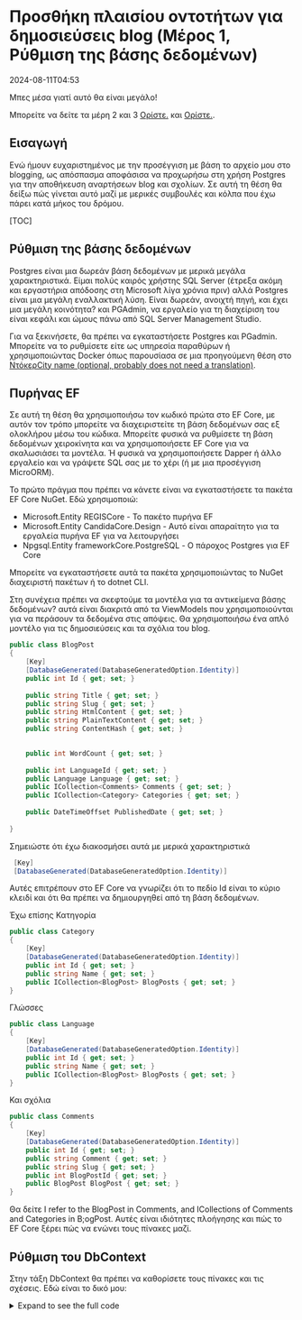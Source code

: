 # Προσθήκη πλαισίου οντοτήτων για δημοσιεύσεις blog (Μέρος 1, Ρύθμιση της βάσης δεδομένων)

<!--category-- ASP.NET, Entity Framework -->
<datetime class="hidden">2024-08-11T04:53</datetime>

Μπες μέσα γιατί αυτό θα είναι μεγάλο!

Μπορείτε να δείτε τα μέρη 2 και 3 [Ορίστε.](/blog/addingentityframeworkforblogpostspt2) και [Ορίστε.](/blog/addingentityframeworkforblogpostspt3).

## Εισαγωγή

Ενώ ήμουν ευχαριστημένος με την προσέγγιση με βάση το αρχείο μου στο blogging, ως απόσπασμα αποφάσισα να προχωρήσω στη χρήση Postgres για την αποθήκευση αναρτήσεων blog και σχολίων. Σε αυτή τη θέση θα δείξω πώς γίνεται αυτό μαζί με μερικές συμβουλές και κόλπα που έχω πάρει κατά μήκος του δρόμου.

[TOC]

## Ρύθμιση της βάσης δεδομένων

Postgres είναι μια δωρεάν βάση δεδομένων με μερικά μεγάλα χαρακτηριστικά. Είμαι πολύς καιρός χρήστης SQL Server (έτρεξα ακόμη και εργαστήρια απόδοσης στη Microsoft λίγα χρόνια πριν) αλλά Postgres είναι μια μεγάλη εναλλακτική λύση. Είναι δωρεάν, ανοιχτή πηγή, και έχει μια μεγάλη κοινότητα? και PGAdmin, να εργαλείο για τη διαχείριση του είναι κεφάλι και ώμους πάνω από SQL Server Management Studio.

Για να ξεκινήσετε, θα πρέπει να εγκαταστήσετε Postgres και PGadmin. Μπορείτε να το ρυθμίσετε είτε ως υπηρεσία παραθύρων ή χρησιμοποιώντας Docker όπως παρουσίασα σε μια προηγούμενη θέση στο [ΝτόκερCity name (optional, probably does not need a translation)](/blog/dockercomposedevdeps).

## Πυρήνας EF

Σε αυτή τη θέση θα χρησιμοποιήσω τον κωδικό πρώτα στο EF Core, με αυτόν τον τρόπο μπορείτε να διαχειριστείτε τη βάση δεδομένων σας εξ ολοκλήρου μέσω του κώδικα. Μπορείτε φυσικά να ρυθμίσετε τη βάση δεδομένων χειροκίνητα και να χρησιμοποιήσετε EF Core για να σκαλωσιάσει τα μοντέλα. Ή φυσικά να χρησιμοποιήσετε Dapper ή άλλο εργαλείο και να γράψετε SQL σας με το χέρι (ή με μια προσέγγιση MicroORM).

Το πρώτο πράγμα που πρέπει να κάνετε είναι να εγκαταστήσετε τα πακέτα EF Core NuGet. Εδώ χρησιμοποιώ:

- Microsoft.Entity REGISCore - Το πακέτο πυρήνα EF
- Microsoft.Entity CandidaCore.Design - Αυτό είναι απαραίτητο για τα εργαλεία πυρήνα EF για να λειτουργήσει
- Npgsql.Entity frameworkCore.PostgreSQL - Ο πάροχος Postgres για EF Core

Μπορείτε να εγκαταστήσετε αυτά τα πακέτα χρησιμοποιώντας το NuGet διαχειριστή πακέτων ή το dotnet CLI.

Στη συνέχεια πρέπει να σκεφτούμε τα μοντέλα για τα αντικείμενα βάσης δεδομένων? αυτά είναι διακριτά από τα ViewModels που χρησιμοποιούνται για να περάσουν τα δεδομένα στις απόψεις. Θα χρησιμοποιήσω ένα απλό μοντέλο για τις δημοσιεύσεις και τα σχόλια του blog.

```csharp
public class BlogPost
{
    [Key]
    [DatabaseGenerated(DatabaseGeneratedOption.Identity)]
    public int Id { get; set; }
    
    public string Title { get; set; }
    public string Slug { get; set; }
    public string HtmlContent { get; set; }
    public string PlainTextContent { get; set; }
    public string ContentHash { get; set; }

    
    public int WordCount { get; set; }
    
    public int LanguageId { get; set; }
    public Language Language { get; set; }
    public ICollection<Comments> Comments { get; set; }
    public ICollection<Category> Categories { get; set; }
    
    public DateTimeOffset PublishedDate { get; set; }
    
}
```

Σημειώστε ότι έχω διακοσμήσει αυτά με μερικά χαρακτηριστικά

```csharp
 [Key]
 [DatabaseGenerated(DatabaseGeneratedOption.Identity)]
```

Αυτές επιτρέπουν στο EF Core να γνωρίζει ότι το πεδίο Id είναι το κύριο κλειδί και ότι θα πρέπει να δημιουργηθεί από τη βάση δεδομένων.

Έχω επίσης Κατηγορία

```csharp
public class Category
{
    [Key]
    [DatabaseGenerated(DatabaseGeneratedOption.Identity)]
    public int Id { get; set; }
    public string Name { get; set; }
    public ICollection<BlogPost> BlogPosts { get; set; }
}
```

Γλώσσες

```csharp
public class Language
{
    [Key]
    [DatabaseGenerated(DatabaseGeneratedOption.Identity)]
    public int Id { get; set; }
    public string Name { get; set; }
    public ICollection<BlogPost> BlogPosts { get; set; }
}
```

Και σχόλια

```csharp
public class Comments
{
    [Key]
    [DatabaseGenerated(DatabaseGeneratedOption.Identity)]
    public int Id { get; set; }
    public string Comment { get; set; }
    public string Slug { get; set; }
    public int BlogPostId { get; set; }
    public BlogPost BlogPost { get; set; } 
}
```

Θα δείτε I refer to the BlogPost in Comments, and ICollections of Comments and Categories in B;ogPost. Αυτές είναι ιδιότητες πλοήγησης και πώς το EF Core ξέρει πώς να ενώνει τους πίνακες μαζί.

## Ρύθμιση του DbContext

Στην τάξη DbContext θα πρέπει να καθορίσετε τους πίνακες και τις σχέσεις. Εδώ είναι το δικό μου:

<details>
<summary>Expand to see the full code</summary>
```csharp
public class MostlylucidDbContext : DbContext
{
    public MostlylucidDbContext(DbContextOptions<MostlylucidDbContext> contextOptions) : base(contextOptions)
    {
    }

    public DbSet<Comments> Comments { get; set; }
    public DbSet<BlogPost> BlogPosts { get; set; }
    public DbSet<Category> Categories { get; set; }

    public DbSet<Language> Languages { get; set; }


    protected override void ConfigureConventions(ModelConfigurationBuilder configurationBuilder)
    {
        configurationBuilder
            .Properties<DateTimeOffset>()
            .HaveConversion<DateTimeOffsetConverter>();
    }

    protected override void OnModelCreating(ModelBuilder modelBuilder)
    {
        modelBuilder.Entity<BlogPost>(entity =>
        {
            entity.HasIndex(x => new { x.Slug, x.LanguageId });
            entity.HasIndex(x => x.ContentHash).IsUnique();
            entity.HasIndex(x => x.PublishedDate);

            entity.HasMany(b => b.Comments)
                .WithOne(c => c.BlogPost)
                .HasForeignKey(c => c.BlogPostId);

            entity.HasOne(b => b.Language)
                .WithMany(l => l.BlogPosts).HasForeignKey(x => x.LanguageId);

            entity.HasMany(b => b.Categories)
                .WithMany(c => c.BlogPosts)
                .UsingEntity<Dictionary<string, object>>(
                    "BlogPostCategory",
                    c => c.HasOne<Category>().WithMany().HasForeignKey("CategoryId"),
                    b => b.HasOne<BlogPost>().WithMany().HasForeignKey("BlogPostId")
                );
        });

        modelBuilder.Entity<Language>(entity =>
        {
            entity.HasMany(l => l.BlogPosts)
                .WithOne(b => b.Language);
        });

        modelBuilder.Entity<Category>(entity =>
        {
            entity.HasKey(c => c.Id); // Assuming Category has a primary key named Id

            entity.HasMany(c => c.BlogPosts)
                .WithMany(b => b.Categories)
                .UsingEntity<Dictionary<string, object>>(
                    "BlogPostCategory",
                    b => b.HasOne<BlogPost>().WithMany().HasForeignKey("BlogPostId"),
                    c => c.HasOne<Category>().WithMany().HasForeignKey("CategoryId")
                );
        });
    }
}
```

</details>
Στη μέθοδο OnModelCreating ορίζω τις σχέσεις μεταξύ των πινάκων. Χρησιμοποίησα το Fluent API για να καθορίσω τις σχέσεις μεταξύ των τραπεζιών. Αυτό είναι λίγο πιο ρήμα από το να χρησιμοποιώ σημειώσεις δεδομένων, αλλά το βρίσκω πιο ευανάγνωστο.

Μπορείτε να δείτε ότι έφτιαξα μερικά ευρετήρια στο τραπέζι του BlogPost. Αυτό είναι για να βοηθήσει με την απόδοση κατά την ερώτηση της βάσης δεδομένων; θα πρέπει να επιλέξετε τις Indices με βάση το πώς θα είστε ερώτηση των δεδομένων. Σε αυτή την περίπτωση χασίς, γυμνοσάλιαγκας, δημοσιευμένη ημερομηνία και γλώσσα είναι όλα τα πεδία που θα ψάξω.

### Ρύθμιση

Τώρα έχουμε τα μοντέλα μας και το DbContext set up πρέπει να το συνδέσουμε με το DB. Συνηθισμένη πρακτική μου είναι να προσθέσω μεθόδους επέκτασης, αυτό βοηθά να κρατήσουμε τα πάντα πιο οργανωμένα:

```csharp
public static class Setup
{
    public static void SetupEntityFramework(this IServiceCollection services, string connectionString)
    {
        services.AddDbContext<MostlylucidDbContext>(options =>
            options.UseNpgsql(connectionString));
    }

    public static async Task InitializeDatabase(this WebApplication app)
    {
        try
        {
            await using var scope = 
                app.Services.CreateAsyncScope();
            
            await using var context = scope.ServiceProvider.GetRequiredService<MostlylucidDbContext>();
            await context.Database.MigrateAsync();
            
            var blogService = scope.ServiceProvider.GetRequiredService<IBlogService>();
            await blogService.Populate();
        }
        catch (Exception e)
        {
            Log.Fatal(e, "Failed to migrate database");
        }        
    }
}
```

Εδώ έφτιαξα τη σύνδεση της βάσης δεδομένων και μετά έτρεξα τις μεταναστεύσεις. Καλώ επίσης μια μέθοδο για τον πληθυσμό της βάσης δεδομένων (στην περίπτωσή μου εξακολουθώ να χρησιμοποιώ την προσέγγιση με βάση το αρχείο, οπότε πρέπει να κατοικήσω τη βάση δεδομένων με τις υπάρχουσες θέσεις).

Η συμβολοσειρά σύνδεσης σου θα μοιάζει κάπως έτσι:

```json
 "ConnectionStrings": {
    "DefaultConnection": "Host=localhost;Database=Mostlylucid;port=5432;Username=postgres;Password=<PASSWORD>;"
  },
```

Χρησιμοποιώντας την προσέγγιση επέκτασης σημαίνει ότι το αρχείο Program.cs μου είναι ωραίο και καθαρό:

```csharp
services.SetupEntityFramework(config.GetConnectionString("DefaultConnection") ??
                              throw new Exception("No Connection String"));

//Then later in the app section

await app.InitializeDatabase();
```

Το παρακάτω τμήμα είναι υπεύθυνο για τη διαχείριση της μετανάστευσης και τη δημιουργία της βάσης δεδομένων. Η `MigrateAsync` η μέθοδος θα δημιουργήσει τη βάση δεδομένων αν δεν υπάρχει και να τρέξει οποιαδήποτε μετανάστευση που απαιτούνται. Αυτός είναι ένας πολύ καλός τρόπος για να κρατήσει τη βάση δεδομένων σας σε συγχρονισμό με τα μοντέλα σας.

```csharp
     await using var scope = 
                app.Services.CreateAsyncScope();
            
            await using var context = scope.ServiceProvider.GetRequiredService<MostlylucidDbContext>();
            await context.Database.MigrateAsync();
```

## Μετανάστες

Μόλις έχεις όλα αυτά στημένα θα πρέπει να δημιουργήσεις την αρχική σου μετανάστευση. Αυτό είναι ένα στιγμιότυπο της τρέχουσας κατάστασης των μοντέλων σας και θα χρησιμοποιηθεί για τη δημιουργία της βάσης δεδομένων. Μπορείτε να το κάνετε αυτό χρησιμοποιώντας το dotnet CLI (βλέπε [Ορίστε.](https://learn.microsoft.com/en-us/ef/core/cli/dotnet) για λεπτομέρειες σχετικά με την εγκατάσταση του εργαλείου dotnet, εάν χρειάζεται:

```bash
dotnet ef migrations add InitialCreate
```

Αυτό θα δημιουργήσει ένα φάκελο στο έργο σας με τα αρχεία μετανάστευσης. Στη συνέχεια μπορείτε να εφαρμόσετε τη μετάβαση στη βάση δεδομένων χρησιμοποιώντας:

```bash
dotnet ef database update
```

Αυτό θα δημιουργήσει τη βάση δεδομένων και τα τραπέζια για εσάς.